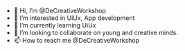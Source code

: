 - 👋 Hi, I’m @DeCreativeWorkshop
- 👀 I’m interested in UiUx, App development 
- 🌱 I’m currently learning UiUx
- 💞️ I’m looking to collaborate on young and creative minds.
- 📫 How to reach me @DeCreativeWorkshop

<!---
DeCreativeWorkshop/DeCreativeWorkshop is a ✨ special ✨ repository because its `README.md` (this file) appears on your GitHub profile.
You can click the Preview link to take a look at your changes.
--->
